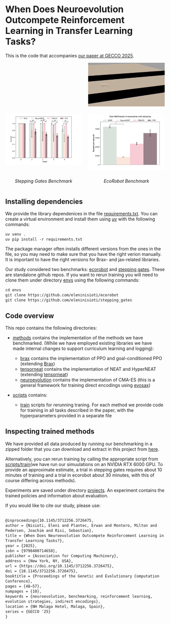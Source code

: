 # When Does Neuroevolution Outcompete Reinforcement Learning in Transfer Learning Tasks?



This is the code that accompanies [our paper at GECCO 2025](https://dl.acm.org/doi/10.1145/3712256.3726475).

<div style="display: flex; gap: 20px; justify-content: center;">
  <div style="text-align: center;">
    <img src="media/output.gif" alt="Demo" width="400"/>
  </div>
  <div style="text-align: center;">
    <img src="media/ecorobot.gif" alt="Demo" width="400"/>
  </div>
</div>

<div style="display: flex; gap: 20px; justify-content: center; margin-top: 20px;">
  <div style="text-align: center;">
    <img src="media/gates_perf.png" alt="Gates Performance" width="400"/>
  </div>
  <div style="text-align: center;">
    <img src="media/obstacles_perf.png" alt="Obstacles Performance" width="400"/>
  </div>
</div>

<div style="display: flex; gap: 20px; justify-content: center; margin-top: 10px;">
  <div style="text-align: center; width: 400px;">
    <p><em>Stepping Gates Benchmark</em></p>
  </div>
  <div style="text-align: center; width: 400px;">
    <p><em>EcoRobot Benchmark</em></p>
  </div>
</div>





## Installing dependencies

We provide the library dependenices in the file [requirements.txt](requirements.txt).
You can create a virtual environment and install them using [uv](https://docs.astral.sh/uv/) with the following commands:

```
uv venv .
uv pip install -r requirements.txt
```

The package manager often installs different versions from the ones in the file, so you may need to make sure that you have the right verion manually. It is important to have the right versions for Brax- and jax-related libraries.


Our study considered two benchmarks: [ecorobot](https://github.com/eleninisioti/ecorobot) and [stepping gates](https://github.com/eleninisioti/stepping_gates). These are standalone github repos.
If you want to rerun training you will need to clone them under directory [envs](envs) using the following commands:


```
cd envs
git clone https://github.com/eleninisioti/ecorobot
git clone https://github.com/eleninisioti/stepping_gates
```


## Code overview
This repo contains the following directories:
* [methods](methods) contains the implementation of the methods we have benchmarked. (While we have employed existing libraries we have made internal changes to support curriculum learning and logging):
  * [brax](methods/RL) contains the implementation of PPO and goal-conditioned PPO (extending [Brax](https://github.com/google/brax/tree/main/brax))
  * [tensorneat](methods/tensorneat) contains the implementation of NEAT and HyperNEAT (extending [tensorneat](https://github.com/EMI-Group/tensorneat))
  * [neuroevolution](methods/neuroevolution) contains the implementation of CMA-ES (this is a general framework for training direct encodings using [evosax](https://github.com/RobertTLange/evosax))

* [scripts](scripts) contains:
  * [train](scripts/train) scripts for rerunning traning. For each method we provide code for training in all tasks described in the paper, with the hyperparameters provided in a separate file 


## Inspecting trained methods

We have provided all data produced by running our benchmarking in a zipped folder that you can download and extract in this project from [here](https://drive.google.com/file/d/1F0sjuthZQ8QqfyXVm49XKQHzH1_9WMsI/view?usp=sharing).

Alternatively, you can rerun training by calling the appropriate script from [scripts/train](scripts/train)(we have run our simuulations on an NVIDIA RTX 6000 GPU. To provide an approximate estimate, a trial in stepping gates requires about 10 minutes of training and a trial in ecorobot about 30 minutes, with this of course differing across methods).

Experiments are saved under directory [projects](projects). An experiment contains the trained policies and information about evaluation.


If you would like to cite our study, please use:
```

@inproceedings{10.1145/3712256.3726475,
author = {Nisioti, Eleni and Plantec, Erwan and Montero, Milton and Pedersen, Joachim and Risi, Sebastian},
title = {When Does Neuroevolution Outcompete Reinforcement Learning in Transfer Learning Tasks?},
year = {2025},
isbn = {9798400714658},
publisher = {Association for Computing Machinery},
address = {New York, NY, USA},
url = {https://doi.org/10.1145/3712256.3726475},
doi = {10.1145/3712256.3726475},
booktitle = {Proceedings of the Genetic and Evolutionary Computation Conference},
pages = {48–57},
numpages = {10},
keywords = {neuroevolution, benchmarking, reinforcement learning, evolution strategies, indirect encodings},
location = {NH Malaga Hotel, Malaga, Spain},
series = {GECCO '25}
}
````
